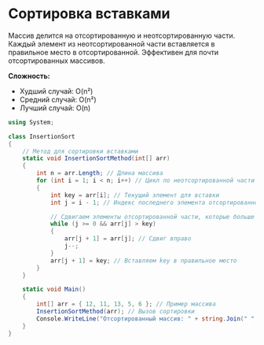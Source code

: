 # Сортировка вставками
Массив делится на отсортированную и неотсортированную части. Каждый элемент из неотсортированной части вставляется в правильное место в отсортированной. Эффективен для почти отсортированных массивов.

**Сложность:**
- Худший случай: O(n²)
- Средний случай: O(n²)
- Лучший случай: O(n)

```cs
using System;

class InsertionSort
{
    // Метод для сортировки вставками
    static void InsertionSortMethod(int[] arr)
    {
        int n = arr.Length; // Длина массива
        for (int i = 1; i < n; i++) // Цикл по неотсортированной части
        {
            int key = arr[i]; // Текущий элемент для вставки
            int j = i - 1; // Индекс последнего элемента отсортированной части

            // Сдвигаем элементы отсортированной части, которые больше key
            while (j >= 0 && arr[j] > key)
            {
                arr[j + 1] = arr[j]; // Сдвиг вправо
                j--;
            }
            arr[j + 1] = key; // Вставляем key в правильное место
        }
    }

    static void Main()
    {
        int[] arr = { 12, 11, 13, 5, 6 }; // Пример массива
        InsertionSortMethod(arr); // Вызов сортировки
        Console.WriteLine("Отсортированный массив: " + string.Join(" ", arr));
    }
}
```